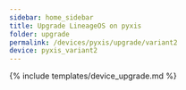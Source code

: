 ```yaml
---
sidebar: home_sidebar
title: Upgrade LineageOS on pyxis
folder: upgrade
permalink: /devices/pyxis/upgrade/variant2
device: pyxis_variant2
---
```

{% include templates/device_upgrade.md %}
